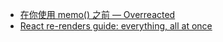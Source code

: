* [在你使用 memo() 之前 — Overreacted](https://overreacted.io/zh-hant/before-you-memo/)
* [React re-renders guide: everything, all at once](https://www.developerway.com/posts/react-re-renders-guide)